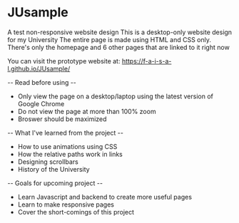 # JUsample
A test non-responsive website design
This is a desktop-only website design for my University
The entire page is made using HTML and CSS only. 
There's only the homepage and 6 other pages that are linked to it right now

You can visit the prototype website at: https://f-a-i-s-a-l.github.io/JUsample/

-- Read before using --
* Only view the page on a desktop/laptop using the latest version of Google Chrome
* Do not view the page at more than 100% zoom
* Broswer should be maximized

-- What I've learned from the project --
* How to use animations using CSS
* How the relative paths work in links
* Designing scrollbars
* History of the University

-- Goals for upcoming project --
* Learn Javascript and backend to create more useful pages
* Learn to make responsive pages
* Cover the short-comings of this project
